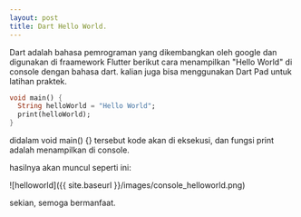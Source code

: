```yaml
---
layout: post
title: Dart Hello World.
---
```


Dart adalah bahasa pemrograman yang dikembangkan oleh google dan digunakan di fraamework Flutter
berikut cara menampilkan "Hello World" di console dengan bahasa dart. kalian juga bisa menggunakan Dart Pad untuk latihan praktek.

```dart
void main() {
  String helloWorld = "Hello World";
  print(helloWorld);
}
```

didalam void main() {} tersebut kode akan di eksekusi, dan fungsi print adalah menampilkan di console.

hasilnya akan muncul seperti ini:

![helloworld]({{ site.baseurl }}/images/console_helloworld.png)

sekian, semoga bermanfaat.
